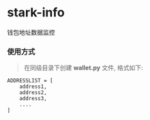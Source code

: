 # stark-info

钱包地址数据监控

### 使用方式

> 在同级目录下创建 **wallet.py** 文件, 格式如下:

```
ADDRESSLIST = [
    address1,
    address2,
    address3,
    ....
]
```